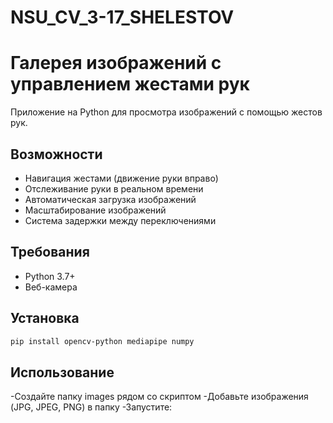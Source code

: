 # NSU_CV_3-17_SHELESTOV

# Галерея изображений с управлением жестами рук

Приложение на Python для просмотра изображений с помощью жестов рук.

## Возможности
- Навигация жестами (движение руки вправо)
- Отслеживание руки в реальном времени
- Автоматическая загрузка изображений
- Масштабирование изображений
- Система задержки между переключениями

## Требования
- Python 3.7+
- Веб-камера

## Установка
```bash
pip install opencv-python mediapipe numpy
```

## Использование
-Создайте папку images рядом со скриптом
-Добавьте изображения (JPG, JPEG, PNG) в папку
-Запустите:
